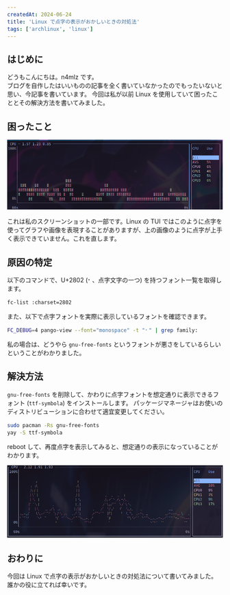 ```yaml
---
createdAt: 2024-06-24
title: 'Linux で点字の表示がおかしいときの対処法'
tags: ['archlinux', 'linux']
---
```


## はじめに
どうもこんにちは。n4mlz です。  
ブログを自作したはいいものの記事を全く書いていなかったのでもったいないと思い、今記事を書いています。
今回は私が以前 Linux を使用していて困ったこととその解決方法を書いてみました。

## 困ったこと

![スクリーンショット](./images/linux-braille/screenshot1.png)

これは私のスクリーンショットの一部です。Linux の TUI ではこのように点字を使ってグラフや画像を表現することがありますが、上の画像のように点字が上手く表示できていません。これを直します。

## 原因の特定
以下のコマンドで、U+2802 (⠂、点字文字の一つ) を持つフォント一覧を取得します。

```bash
fc-list :charset=2802
```

また、以下で点字フォントを実際に表示しているフォントを確認できます。

```bash
FC_DEBUG=4 pango-view --font="monospace" -t "⠂" | grep family:
```

私の場合は、どうやら `gnu-free-fonts` というフォントが悪さをしているらしいということがわかりました。

## 解決方法

`gnu-free-fonts` を削除して、かわりに点字フォントを想定通りに表示できるフォント (`ttf-symbola`) をインストールします。
パッケージマネージャはお使いのディストリビューションに合わせて適宜変更してください。

```bash
sudo pacman -Rs gnu-free-fonts
yay -S ttf-symbola
```

reboot して、再度点字を表示してみると、想定通りの表示になっていることがわかります。

![スクリーンショット](./images/linux-braille/screenshot2.png)

## おわりに
今回は Linux で点字の表示がおかしいときの対処法について書いてみました。誰かの役に立てれば幸いです。
